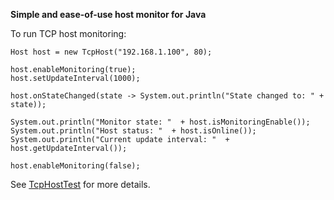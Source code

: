 **Simple and ease-of-use host monitor for Java**

To run TCP host monitoring:

    Host host = new TcpHost("192.168.1.100", 80);
    
    host.enableMonitoring(true);
    host.setUpdateInterval(1000);
    
    host.onStateChanged(state -> System.out.println("State changed to: " + state));
    
    System.out.println("Monitor state: "  + host.isMonitoringEnable());
    System.out.println("Host status: "  + host.isOnline());
    System.out.println("Current update interval: "  + host.getUpdateInterval());
    
    host.enableMonitoring(false);

See [TcpHostTest](https://github.com/Kosmachevskiy/host-monitor-4j/blob/master/src/test/java/hostmonitor4j/TcpHostTest.java) 
for more details.